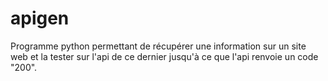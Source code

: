 # apigen
Programme python permettant de récupérer une information sur un site web et la tester sur l'api de ce dernier jusqu'à ce que l'api renvoie un code "200".
